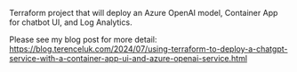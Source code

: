 Terraform project that will deploy an Azure OpenAI model, Container App for chatbot UI, and Log Analytics.

Please see my blog post for more detail: https://blog.terenceluk.com/2024/07/using-terraform-to-deploy-a-chatgpt-service-with-a-container-app-ui-and-azure-openai-service.html
